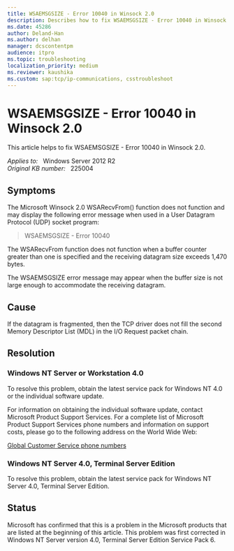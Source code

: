 ```yaml
---
title: WSAEMSGSIZE - Error 10040 in Winsock 2.0
description: Describes how to fix WSAEMSGSIZE - Error 10040 in Winsock 2.0
ms.date: 45286
author: Deland-Han
ms.author: delhan
manager: dcscontentpm
audience: itpro
ms.topic: troubleshooting
localization_priority: medium
ms.reviewer: kaushika
ms.custom: sap:tcp/ip-communications, csstroubleshoot
---
```

# WSAEMSGSIZE - Error 10040 in Winsock 2.0

This article helps to fix WSAEMSGSIZE - Error 10040 in Winsock 2.0.

_Applies to:_ &nbsp; Windows Server 2012 R2  
_Original KB number:_ &nbsp; 225004

## Symptoms

The Microsoft Winsock 2.0 WSARecvFrom() function does not function and may display the following error message when used in a User Datagram Protocol (UDP) socket program:

>WSAEMSGSIZE - Error 10040  

The WSARecvFrom function does not function when a buffer counter greater than one is specified and the receiving datagram size exceeds 1,470 bytes.

The WSAEMSGSIZE error message may appear when the buffer size is not large enough to accommodate the receiving datagram.

## Cause

If the datagram is fragmented, then the TCP driver does not fill the second Memory Descriptor List (MDL) in the I/O Request packet chain.

## Resolution

### Windows NT Server or Workstation 4.0

To resolve this problem, obtain the latest service pack for Windows NT 4.0 or the individual software update.

For information on obtaining the individual software update, contact Microsoft Product Support Services. For a complete list of Microsoft Product Support Services phone numbers and information on support costs, please go to the following address on the World Wide Web:

[Global Customer Service phone numbers](https://support.microsoft.com/help/4051701)  

### Windows NT Server 4.0, Terminal Server Edition

To resolve this problem, obtain the latest service pack for Windows NT Server 4.0, Terminal Server Edition.

## Status

Microsoft has confirmed that this is a problem in the Microsoft products that are listed at the beginning of this article. This problem was first corrected in Windows NT Server version 4.0, Terminal Server Edition Service Pack 6.
